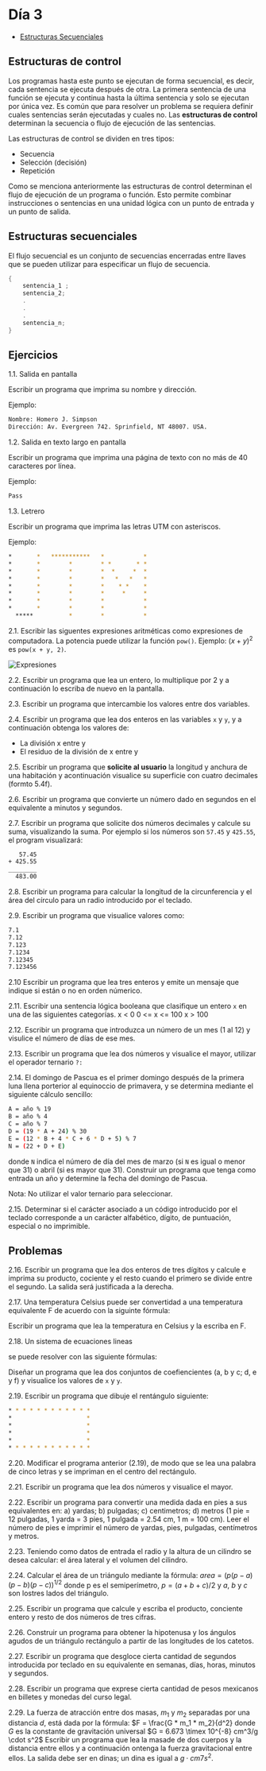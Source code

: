 # Día 3

* [Estructuras Secuenciales](https://github.com/christiane-millan/30-days-of-C/tree/main/03_day__sequential#estructuras-secuenciales)

## Estructuras de control

Los programas hasta este punto se ejecutan de forma secuencial, es decir, cada sentencia se ejecuta después de otra. La primera sentencia de una función se ejecuta y continua hasta la última sentencia y solo se ejecutan por única vez. Es común que para resolver un problema se requiera definir cuales sentencias serán ejecutadas y cuales no. Las **estructuras de control** determinan la secuencia o flujo de ejecución de las sentencias. 

Las estructuras de control se dividen en tres tipos:

- Secuencia
- Selección (decisión)
- Repetición

Como se menciona anteriormente las estructuras de control determinan el flujo de ejecución de un programa o función. Esto permite combinar instrucciones o sentencias en una unidad lógica con un punto de entrada y un punto de salida.

## Estructuras secuenciales

El flujo secuencial es un conjunto de secuencias encerradas entre llaves que se pueden utilizar para especificar un flujo de secuencia.

```c
{
	sentencia_1 ;
	sentencia_2;
	.
	.
	.
	sentencia_n;
}
```

## Ejercicios

1.1. Salida en pantalla

Escribir un programa que imprima su nombre y dirección.

Ejemplo:

```Bash
Nombre: Homero J. Simpson
Dirección: Av. Evergreen 742. Sprinfield, NT 48007. USA.
```

1.2. Salida en texto largo en pantalla

Escribir un programa que imprima una página de texto con no más de 40 caracteres por línea.

Ejemplo:

```Bash
Pass
```

1.3. Letrero

Escribir un programa que imprima las letras UTM con asteriscos.

Ejemplo:

```Bash
*       *   ***********   *           *
*       *        *        * *       * * 
*       *        *        *  *     *  *
*       *        *        *   *   *   *
*       *        *        *    * *    *
*       *        *        *     *     *
*       *        *        *           *  
*       *        *        *           *
  *****          *        *           *
```



2.1. Escribir las siguentes expresiones aritméticas como expresiones de computadora. La potencia puede utilizar la función `pow()`. Ejemplo: $(x + y)^2$ es `pow(x + y, 2)`.

![Expresiones](./expressions.png)

2.2. Escribir un programa que lea un entero, lo multiplique por 2 y a continuación lo escriba de nuevo en la pantalla.

2.3. Escribir un programa que intercambie los valores entre dos variables.

2.4. Escribir un programa que lea dos enteros en las variables `x` y `y`, y a continuación obtenga los valores de:

* La división x entre y
* El residuo de la división de x entre y

2.5. Escribir un programa que **solicite al usuario** la longitud y anchura de una habitación y acontinuación visualice su superficie con cuatro decimales (formto 5.4f).

2.6. Escribir un programa que convierte un número dado en segundos en el equivalente a minutos y segundos.

2.7. Escribir un programa que solicite dos números decimales y calcule su suma, visualizando la suma. Por ejemplo si los números son `57.45` y `425.55`, el program visualizará:

```bash
   57.45
+ 425.55
________
  483.00
```

2.8. Escribir un programa para calcular la longitud de la circunferencia y el área del círculo para un radio introducido por el teclado.

2.9. Escribir un programa que visualice valores como:

```bash
7.1
7.12
7.123
7.1234
7.12345
7.123456
```

2.10 Escribir un programa que lea tres enteros y emite un mensaje que indique si están o no en orden númerico.

2.11. Escribir una sentencia lógica booleana que clasifique un entero `x` en una de las siguientes categorías.
x < 0
0 <= x <= 100
x > 100

2.12. Escribir un programa que introduzca un número de un mes (1 al 12) y visulice el número de días de ese mes.

2.13. Escribir un programa que lea dos números y visualice el mayor, utilizar el operador ternario `?:`

2.14. El domingo de Pascua es el primer domingo después de la primera luna llena porterior al equinoccio de primavera, y se determina mediante el siguiente cálculo sencillo:

```bash
A = año % 19
B = año % 4
C = año % 7
D = (19 * A + 24) % 30
E = (12 * B + 4 * C + 6 * D + 5) % 7
N = (22 + D + E)
```

donde `N` indica el número de día del mes de marzo (si `N` es igual o menor que 31) o abril (si es mayor que 31). Construir un programa que tenga como entrada un año y determine la fecha del domingo de Pascua.

Nota: No utilizar el valor ternario para  seleccionar.

2.15. Determinar si el carácter asociado a un código introducido por el teclado corresponde a un carácter alfabético, dígito, de puntuación, especial o no imprimible.

## Problemas

2.16. Escribir un programa que lea dos enteros de tres dígitos y calcule e imprima su producto, cociente y el resto cuando el primero se divide entre el segundo. La salida será justificada a la derecha.

2.17. Una temperatura Celsius puede ser convertidad a una temperatura equivalente F de acuerdo con la siguinte fórmula: 

Escribir un programa que lea la temperatura en Celsius y la escriba en F.

2.18. Un sistema de ecuaciones lineas

se puede resolver con las siguiente fórmulas:

Diseñar un programa que lea dos conjuntos de coefiencientes (a, b y c; d, e y f) y visualice los valores de `x` y `y`.

2.19. Escribir un programa que dibuje el rentángulo siguiente:

```bash
* * * * * * * * * * * * 
*                     *
*                     *
*                     *
*                     *
* * * * * * * * * * * * 
```

2.20. Modificar el programa anterior (2.19), de modo que se lea una palabra de cinco letras y se impriman en el centro del rectángulo.

2.21. Escribir un programa que lea dos números y visualice el mayor.

2.22. Escribir un programa para convertir una medida dada en pies a sus equivalentes en: a) yardas; b) pulgadas; c) centimetros; d) metros (1 pie = 12 pulgadas, 1 yarda = 3 pies, 1 pulgada = 2.54 cm, 1 m = 100 cm). Leer el número de pies e imprimir el número de yardas, pies, pulgadas, centímetros y metros.

2.23. Teniendo como datos de entrada el radio y la altura de un cilindro se desea calcular: el área lateral y el volumen del cilindro.

2.24. Calcular el área de un triángulo mediante la fórmula: $area = (p (p - a)(p - b)(p - c))^{1/2}$ donde p es el semiperímetro, $p = (a + b + c)/2$ y $a$, $b$ y $c$ son lostres lados del triángulo.

2.25. Escribir un programa que calcule y escriba el producto, conciente entero y resto de dos números de tres cifras.

2.26. Construir un programa para obtener la hipotenusa y los ángulos agudos de un triángulo rectángulo a partir de las longitudes de los catetos.

2.27. Escribir un programa que desgloce cierta cantidad de segundos introducida por teclado en su equivalente en semanas, días, horas, minutos y segundos.

2.28. Escribir un programa que exprese cierta cantidad de pesos mexicanos en billetes y monedas del curso legal.

2.29. La fuerza de atracción entre dos masas, $m_1$ y $m_2$ separadas por una distancia $d$, está dada por la fórmula:
$F = \frac{G * m_1 * m_2}{d^2}
donde $G$ es la constante de gravitación universal
$G = 6.673 \timex 10^{-8} cm^3/g \cdot s^2$
Escribir un programa que lea la masade de dos cuerpos y la distancia entre ellos y a continuación ontenga la fuerza gravitacional entre ellos. La salida debe ser en dinas; un dina es igual a $g \cdot cm 7 s^2$.